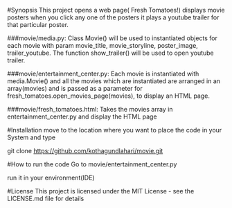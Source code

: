 #Synopsis
This project opens a web page( Fresh Tomatoes!) displays movie posters when you click any one of the posters it plays a
youtube trailer for that particular poster.

###movie/media.py:
Class Movie() will be used to instantiated objects for each movie with param movie_title, movie_storyline, poster_image, trailer_youtube. The function show_trailer() will be used to open youtube trailer.


###movie/entertainment_center.py:
Each movie is instantiated with media.Movie() and all the movies which are instantiated are arranged in an array(movies) and is passed as a parameter for fresh_tomatoes.open_movies_page(movies), to display an HTML page.

###movie/fresh_tomatoes.html:
Takes the movies array in entertainment_center.py and display the HTML page

#Installation
move to the location where you want to place the code in your System and type

git clone https://github.com/kothagundlahari/movie.git

#How to run the code
Go to movie/entertainment_center.py 

run it in your environment(IDE)


#License
This project is licensed under the MIT License - see the LICENSE.md file for details
